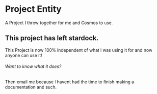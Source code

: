 # Project Entity
A Project I threw together for me and Cosmos to use.

## This project has left stardock.
This Project is now 100% independent of what I was using it for and now anyone can use it!

###### Want to know what it does?
Then email me because I havent had the time to finish making a documentation and such.
